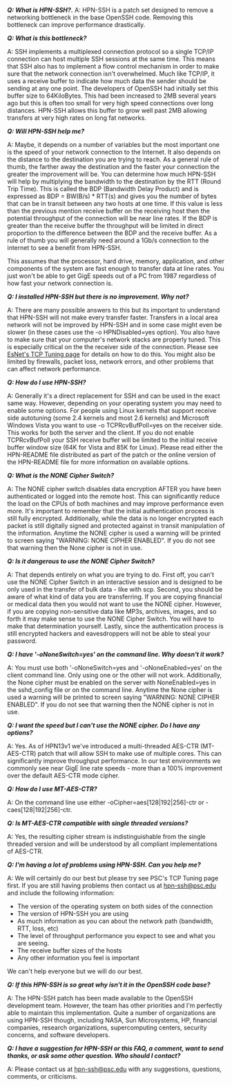 ***Q: What is HPN-SSH?.***
A: HPN-SSH is a patch set designed to remove a networking bottleneck in the base OpenSSH code. Removing this bottleneck can improve performance drastically.

***Q: What is this bottleneck?***

A: SSH implements a multiplexed connection protocol so a single TCP/IP connection can host multiple SSH sessions at the same time. This means that SSH also has to implement a flow control mechanism in order to make sure that the network connection isn't overwhelmed. Much like TCP/IP, it uses a receive buffer to indicate how much data the sender should be sending at any one point. The developers of OpenSSH had initially set this buffer size to 64KiloBytes. This had been increased to 2MB several years ago but this is often too small for very high speed connections over long distances. HPN-SSH allows this buffer to grow well past 2MB allowing transfers at very high rates on long fat networks.

***Q: Will HPN-SSH help me?*** 

A: Maybe, it depends on a number of variables but the most important one is the speed of your network connection to the Internet. It also depends on the distance to the destination you are trying to reach. As a general rule of thumb, the farther away the destination and the faster your connection the greater the improvement will be. You can determine how much HPN-SSH will help by multiplying the bandwidth to the destination by the RTT (Round Trip Time). This is called the BDP (Bandwidth Delay Product) and is expressed as BDP = BW(B/s) * RTT(s) and gives you the number of bytes that can be in transit between any two hosts at one time. If this value is less than the previous mention receive buffer on the receiving host then the potential throughput of the connection will be near line rates. If the BDP is greater than the receive buffer the throughput will be limited in direct proportion to the difference between the BDP and the receive buffer. As a rule of thumb you will generally need around a 1Gb/s connection to the internet to see a benefit from HPN-SSH. 

This assumes that the processor, hard drive, memory, application, and other components of the system are fast enough to transfer data at line rates. You just won't be able to get GigE speeds out of a PC from 1987 regardless of how fast your network connection is.

***Q: I installed HPN-SSH but there is no improvement. Why not?***

A: There are many possible answers to this but its important to understand that HPN-SSH will not make every transfer faster. Transfers in a local area network will not be improved by HPN-SSH and in some case might even be slower (in these cases use the -o HPNDisabled=yes option). You also have to make sure that your computer's network stacks are properly tuned. This is especially critical on the the receiver side of the connection. Please see [EsNet's TCP Tuning page](https://fasterdata.es.net/host-tuning/) for details on how to do this. You might also be limited by firewalls, packet loss, network errors, and other problems that can affect network performance.

***Q: How do I use HPN-SSH?***

A: Generally it's a direct replacement for SSH and can be used in the exact same way. However, depending on your operating system you may need to enable some options. For people using Linux kernels that support receive side autotuning (some 2.4 kernels and most 2.6 kernels) and Microsoft Windows Vista you want to use -o TCPRcvBufPoll=yes on the receiver side. This works for both the server and the client. If you do not enable TCPRcvBufPoll your SSH receive buffer will be limited to the initial receive buffer window size (64K for Vista and 85K for Linux). Please read either the HPN-README file distributed as part of the patch or the online version of the HPN-README file for more information on available options.

***Q: What is the NONE Cipher Switch?***

A: The NONE cipher switch disables data encryption AFTER you have been authenticated or logged into the remote host. This can significantly reduce the load on the CPUs of both machines and may improve performance even more. It's important to remember that the initial authentication process is still fully encrypted. Additionally, while the data is no longer encrypted each packet is still digitally signed and protected against in transit manipulation of the information. Anytime the NONE cipher is used a warning will be printed to screen saying "WARNING: NONE CIPHER ENABLED". If you do not see that warning then the None cipher is not in use.

***Q: Is it dangerous to use the NONE Cipher Switch?***

A: That depends entirely on what you are trying to do. First off, you can't use the NONE Cipher Switch in an interactive session and is designed to be only used in the transfer of bulk data - like with scp. Second, you should be aware of what kind of data you are transferring. If you are copying financial or medical data then you would not want to use the NONE cipher. However, if you are copying non-sensitive data like MP3s, archives, images, and so forth it may make sense to use the NONE Cipher Switch. You will have to make that determination yourself. Lastly, since the authentication process is still encrypted hackers and eavesdroppers will not be able to steal your password.

***Q: I have '-oNoneSwitch=yes' on the command line. Why doesn't it work?***

A: You must use both '-oNoneSwitch=yes and '-oNoneEnabled=yes' on the client command line. Only using one or the other will not work. Additionally, the None cipher must be enabled on the server with NoneEnabled=yes in the sshd_config file or on the command line. Anytime the None cipher is used a warning will be printed to screen saying "WARNING: NONE CIPHER ENABLED". If you do not see that warning then the NONE cipher is not in use.

***Q: I want the speed but I can't use the NONE cipher. Do I have any options?***

A: Yes. As of HPN13v1 we've introduced a multi-threaded AES-CTR (MT-AES-CTR) patch that will allow SSH to make use of multiple cores. This can significantly improve throughput performance. In our test environments we commonly see near GigE line rate speeds - more than a 100% improvement over the default AES-CTR mode cipher.

***Q: How do I use MT-AES-CTR?***

A: On the command line use either -oCipher=aes[128|192|256]-ctr or -caes[128|192|256]-ctr.

***Q: Is MT-AES-CTR compatible with single threaded versions?***

A: Yes, the resulting cipher stream is indistinguishable from the single threaded version and will be understood by all compliant implementations of AES-CTR.

***Q: I'm having a lot of problems using HPN-SSH. Can you help me?***

A: We will certainly do our best but please try see PSC's TCP Tuning page first. If you are still having problems then contact us at hpn-ssh@psc.edu and include the following information:

- The version of the operating system on both sides of the connection
- The version of HPN-SSH you are using
- As much information as you can about the network path (bandwidth, RTT, loss, etc)
- The level of throughput performance you expect to see and what you are seeing.
- The receive buffer sizes of the hosts
- Any other information you feel is important

We can't help everyone but we will do our best.

***Q: If this HPN-SSH is so great why isn't it in the OpenSSH code base?***

A: The HPN-SSH patch has been made available to the OpenSSH development team. However, the team has other priorities and I'm perfectly able to maintain this implementation. Quite a number of organizations are using HPN-SSH though, including NASA, Sun Microsystems, HP, financial companies, research organizations, supercomputing centers, security concerns, and software developers.

***Q: I have a suggestion for HPN-SSH or this FAQ, a comment, want to send thanks, or ask some other question. Who should I contact?***

A: Please contact us at hpn-ssh@psc.edu with any suggestions, questions, comments, or criticisms. 